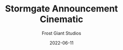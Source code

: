 ---
url: https://www.youtube.com/watch?v=lLMEIMCmS44
title: Stormgate Announcement Cinematic
thumbnail: https://i.ytimg.com/vi/lLMEIMCmS44/maxresdefault.jpg
author: Frost Giant Studios
author_url: https://www.youtube.com/@FrostGiantStudios
author_avatar_url: https://yt3.ggpht.com/ytc/AGIKgqMPRg5OUGbT5OpmksoALl-1RrtGRzg95ZYO9O1U=s88-c-k-c0x00ffffff-no-rj
date: 2022-06-11
tags:
  - Official
  - Trailer
youtube_id: lLMEIMCmS44
---